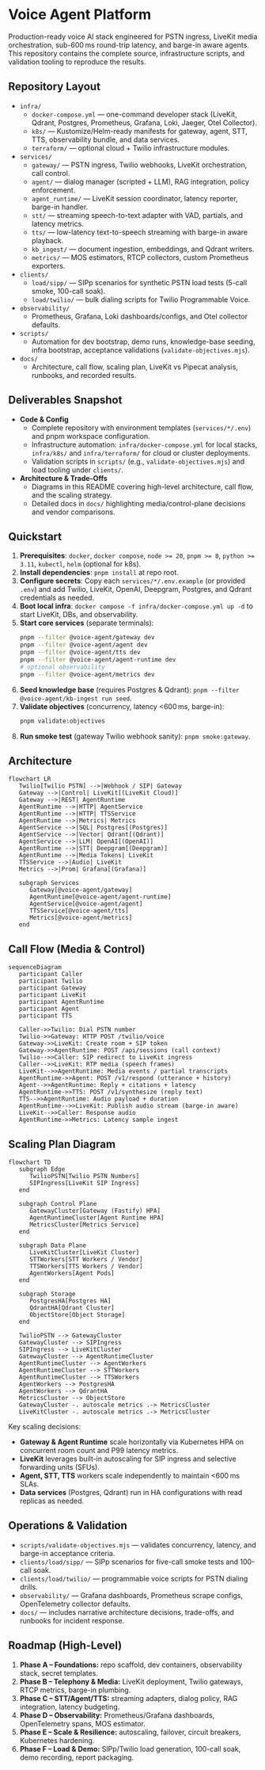 # Voice Agent Platform

Production-ready voice AI stack engineered for PSTN ingress, LiveKit media orchestration, sub-600 ms round-trip latency, and barge-in aware agents. This repository contains the complete source, infrastructure scripts, and validation tooling to reproduce the results.

## Repository Layout
- `infra/`
   - `docker-compose.yml` — one-command developer stack (LiveKit, Qdrant, Postgres, Prometheus, Grafana, Loki, Jaeger, Otel Collector).
   - `k8s/` — Kustomize/Helm-ready manifests for gateway, agent, STT, TTS, observability bundle, and data services.
   - `terraform/` — optional cloud + Twilio infrastructure modules.
- `services/`
   - `gateway/` — PSTN ingress, Twilio webhooks, LiveKit orchestration, call control.
   - `agent/` — dialog manager (scripted + LLM), RAG integration, policy enforcement.
   - `agent_runtime/` — LiveKit session coordinator, latency reporter, barge-in handler.
   - `stt/` — streaming speech-to-text adapter with VAD, partials, and latency metrics.
   - `tts/` — low-latency text-to-speech streaming with barge-in aware playback.
   - `kb_ingest/` — document ingestion, embeddings, and Qdrant writers.
   - `metrics/` — MOS estimators, RTCP collectors, custom Prometheus exporters.
- `clients/`
   - `load/sipp/` — SIPp scenarios for synthetic PSTN load tests (5-call smoke, 100-call soak).
   - `load/twilio/` — bulk dialing scripts for Twilio Programmable Voice.
- `observability/`
   - Prometheus, Grafana, Loki dashboards/configs, and Otel collector defaults.
- `scripts/`
   - Automation for dev bootstrap, demo runs, knowledge-base seeding, infra bootstrap, acceptance validations (`validate-objectives.mjs`).
- `docs/`
   - Architecture, call flow, scaling plan, LiveKit vs Pipecat analysis, runbooks, and recorded results.

## Deliverables Snapshot

- **Code & Config**
  - Complete repository with environment templates (`services/*/.env`) and pnpm workspace configuration.
  - Infrastructure automation: `infra/docker-compose.yml` for local stacks, `infra/k8s/` and `infra/terraform/` for cloud or cluster deployments.
  - Validation scripts in `scripts/` (e.g., `validate-objectives.mjs`) and load tooling under `clients/`.
- **Architecture & Trade-Offs**
  - Diagrams in this README covering high-level architecture, call flow, and the scaling strategy.
  - Detailed docs in `docs/` highlighting media/control-plane decisions and vendor comparisons.

## Quickstart

1. **Prerequisites**: `docker`, `docker compose`, `node >= 20`, `pnpm >= 8`, `python >= 3.11`, `kubectl`, `helm` (optional for k8s).
2. **Install dependencies**: `pnpm install` at repo root.
3. **Configure secrets**: Copy each `services/*/.env.example` (or provided `.env`) and add Twilio, LiveKit, OpenAI, Deepgram, Postgres, and Qdrant credentials as needed.
4. **Boot local infra**: `docker compose -f infra/docker-compose.yml up -d` to start LiveKit, DBs, and observability.
5. **Start core services** (separate terminals):
   ```bash
   pnpm --filter @voice-agent/gateway dev
   pnpm --filter @voice-agent/agent dev
   pnpm --filter @voice-agent/tts dev
   pnpm --filter @voice-agent/agent-runtime dev
   # optional observability
   pnpm --filter @voice-agent/metrics dev
   ```
6. **Seed knowledge base** (requires Postgres & Qdrant): `pnpm --filter @voice-agent/kb-ingest run seed`.
7. **Validate objectives** (concurrency, latency <600 ms, barge-in):
   ```bash
   pnpm validate:objectives
   ```
8. **Run smoke test** (gateway Twilio webhook sanity): `pnpm smoke:gateway`.

## Architecture

```mermaid
flowchart LR
   Twilio[Twilio PSTN] -->|Webhook / SIP| Gateway
   Gateway -->|Control| LiveKit[(LiveKit Cloud)]
   Gateway -->|REST| AgentRuntime
   AgentRuntime -->|HTTP| AgentService
   AgentRuntime -->|HTTP| TTSService
   AgentRuntime -->|Metrics| Metrics
   AgentService -->|SQL| Postgres[(Postgres)]
   AgentService -->|Vector| Qdrant[(Qdrant)]
   AgentService -->|LLM| OpenAI[(OpenAI)]
   AgentRuntime -->|STT| Deepgram[(Deepgram)]
   AgentRuntime -->|Media Tokens| LiveKit
   TTSService -->|Audio| LiveKit
   Metrics -->|Prom| Grafana[(Grafana)]

   subgraph Services
      Gateway[@voice-agent/gateway]
      AgentRuntime[@voice-agent/agent-runtime]
      AgentService[@voice-agent/agent]
      TTSService[@voice-agent/tts]
      Metrics[@voice-agent/metrics]
   end
```

## Call Flow (Media & Control)

```mermaid
sequenceDiagram
   participant Caller
   participant Twilio
   participant Gateway
   participant LiveKit
   participant AgentRuntime
   participant Agent
   participant TTS

   Caller->>Twilio: Dial PSTN number
   Twilio->>Gateway: HTTP POST /twilio/voice
   Gateway->>LiveKit: Create room + SIP token
   Gateway->>AgentRuntime: POST /api/sessions (call context)
   Twilio-->>Caller: SIP redirect to LiveKit ingress
   Caller-->>LiveKit: RTP media (speech frames)
   LiveKit-->>AgentRuntime: Media events / partial transcripts
   AgentRuntime->>Agent: POST /v1/respond (utterance + history)
   Agent-->>AgentRuntime: Reply + citations + latency
   AgentRuntime->>TTS: POST /v1/synthesize (reply text)
   TTS-->>AgentRuntime: Audio payload + duration
   AgentRuntime-->>LiveKit: Publish audio stream (barge-in aware)
   LiveKit-->>Caller: Response audio
   AgentRuntime->>Metrics: Latency sample ingest
```

## Scaling Plan Diagram

```mermaid
flowchart TD
   subgraph Edge
      TwilioPSTN[Twilio PSTN Numbers]
      SIPIngress[LiveKit SIP Ingress]
   end

   subgraph Control Plane
      GatewayCluster[Gateway (Fastify) HPA]
      AgentRuntimeCluster[Agent Runtime HPA]
      MetricsCluster[Metrics Service]
   end

   subgraph Data Plane
      LiveKitCluster[LiveKit Cluster]
      STTWorkers[STT Workers / Vendor]
      TTSWorkers[TTS Workers / Vendor]
      AgentWorkers[Agent Pods]
   end

   subgraph Storage
      PostgresHA[Postgres HA]
      QdrantHA[Qdrant Cluster]
      ObjectStore[Object Storage]
   end

   TwilioPSTN --> GatewayCluster
   GatewayCluster --> SIPIngress
   SIPIngress --> LiveKitCluster
   GatewayCluster --> AgentRuntimeCluster
   AgentRuntimeCluster --> AgentWorkers
   AgentRuntimeCluster --> STTWorkers
   AgentRuntimeCluster --> TTSWorkers
   AgentWorkers --> PostgresHA
   AgentWorkers --> QdrantHA
   MetricsCluster --> ObjectStore
   GatewayCluster -. autoscale metrics .-> MetricsCluster
   LiveKitCluster -. autoscale metrics .-> MetricsCluster
```

Key scaling decisions:
- **Gateway & Agent Runtime** scale horizontally via Kubernetes HPA on concurrent room count and P99 latency metrics.
- **LiveKit** leverages built-in autoscaling for SIP ingress and selective forwarding units (SFUs).
- **Agent, STT, TTS** workers scale independently to maintain <600 ms SLAs.
- **Data services** (Postgres, Qdrant) run in HA configurations with read replicas as needed.

## Operations & Validation

- `scripts/validate-objectives.mjs` — validates concurrency, latency, and barge-in acceptance criteria.
- `clients/load/sipp/` — SIPp scenarios for five-call smoke tests and 100-call soak.
- `clients/load/twilio/` — programmable voice scripts for PSTN dialing drills.
- `observability/` — Grafana dashboards, Prometheus scrape configs, OpenTelemetry collector defaults.
- `docs/` — includes narrative architecture decisions, trade-offs, and runbooks for incident response.


## Roadmap (High-Level)
1. **Phase A – Foundations:** repo scaffold, dev containers, observability stack, secret templates.
2. **Phase B – Telephony & Media:** LiveKit deployment, Twilio gateways, RTCP metrics, barge-in plumbing.
3. **Phase C – STT/Agent/TTS:** streaming adapters, dialog policy, RAG integration, latency budgeting.
4. **Phase D – Observability:** Prometheus/Grafana dashboards, OpenTelemetry spans, MOS estimator.
5. **Phase E – Scale & Resilience:** autoscaling, failover, circuit breakers, Kubernetes hardening.
6. **Phase F – Load & Demo:** SIPp/Twilio load generation, 100-call soak, demo recording, report packaging.



